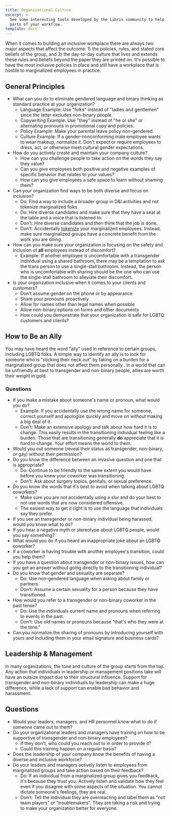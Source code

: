 ```yaml
---
title: Organizational Culture
excerpt: >-
  See some interesting tools developed by the Libris community to help automate
  parts of your workflow.
template: docs
---
```


When it comes to building an inclusive workplace there are always two major aspects that affect the outcome: 1) the policies, rules,
and stated core beliefs of the group, and 2) the day-to-day culture that lives and extends these rules and beliefs beyond the paper
they are printed on. It's possible to have the most inclusive policies in place and still have a workplace that is hostile to
marginalized employees in practice.

## General Principles

- What can you do to eliminate gendered language and binary thinking as standard practice at your organization?
  - Language Example: Use "folks" instead of "ladies and gentlemen" since the latter excludes non-binary people.
  - Copywriting Example: Use "they" instead of "he or she" or alternating pronouns in promotional copy and policies.
  - Policy Example: Make your parental leave policy non-gendered.
  - Culture Example: If a gender-nonconforming male employee wants to wear makeup, normalize it. Don't expect or require employees to dress, act, or otherwise meet cultural gender expectations.
- How do you actively create and maintain your company culture?
  - How can you challenge people to take action on the words they say they value?
  - Can you give employees both positive and negative examples of specific behavior that relates to your values?
  - How can you give employees a safe space to learn without shaming them?
- Can your organization find ways to be both diverse and focus on inclusion?
  - Do: Find a way to include a broader group in D&I activities and not tokenize marginalized folks.
  - Do: Hire diverse candidates and make sure that they have a seat at the table and a voice that is listened to.
  - Don't: Hire diverse candidates and then think that the job is done.
  - Don't: Accidentally [tokenize](https://www.catalystwedco.com/blog/2018/2/8/people-are-not-props-how-to-avoid-tokenism-in-your-portfolio) your marginalized employees. Instead, make sure marginalized groups have a concrete benefit from the work you are doing.
- How can you make sure your organization is focusing on the safety and inclusion of **all** employees instead of discomfort?
  - Example: If another employee is uncomfortable with a transgender individual using a shared bathroom, there may be a temptation to ask the trans person to use a single-stall bathroom. Instead, the person who is uncomfortable with sharing should be the one who can use the single-stall bathroom to alleviate their discomfort.
- Is your organization inclusive when it comes to your clients and customers?
  - Don't assume gender on the phone or by appearance
  - Share your pronouns proactively
  - Allow for names other than legal names when possible
  - Allow non-binary options on forms and other documents
  - How could you demonstrate that your organization is safe for LGBTQ customers and clients?

## How to Be an Ally

You may have heard the word "ally" used in reference to certain groups, including LGBTQ folks. A simple way to identify an ally
is to look for someone who is "sticking their neck out" by taking on a burden for a marginalized group that does not affect them
personally . In a world that can be unfriendly at best to transgender and non-binary people, allies are worth their weight in gold.

### Questions

- If you make a mistake about someone's name or pronoun, what would you do?
  - Example: If you accidentally use the wrong name for someone, correct yourself and apologize quickly and move on without making a big deal of it.
  - Don't: Make an extensive apology and talk about how hard it is to change. This easily results in the transitioning individual feeling like a burden. Those that are transitioning generally **do** appreciate that it is hard to change. Your effort means the world to them.
- Would you out someone (reveal their status as transgender, non-binary, or gay) without their permission?
- Do you know the difference between an invasive question and one that is appropriate?
  - Do: Continue to be friendly to the same extent you would have before you knew your coworker was transitioning.
  - Don't: Ask about surgery topics, genitals, or sexual preference.
- Do you know the words that it's best to avoid when talking about LGBTQ coworkers?
  - Make sure you are not accidentally using a slur and do your best to not use words that are now considered offensive.
  - The easiest way to get it right is to use the language that individuals say they prefer.
- If you see an transgender or non-binary individual being harassed, would you know what to do?
- If you hear a negative myth or stereotype about LGBTQ people, would you say something?
- What would you do if you heard an inappropriate joke about an LGBTQ coworker?
- If a coworker is having trouble with another employee's transition, could you help them?
- If you have a question about transgender or non-binary issues, how can you get an answer without going directly to the transitioning individual?
- Do you know that gender and sexuality are separate?
  - Do: Use non-gendered language when asking about family or partners.
  - Don't: Assume a certain sexuality for a person because they have transitioned.
- How would you refer to a transgender or non-binary coworker in the past tense?
  - Do: Use the individuals current name and pronouns when referring to events in the past.
  - Don't: Use old names or pronouns because "that's who they were at the time."
- Can you normalize the sharing of pronouns by introducing yourself with yours and including them in your email signature and business cards?

## Leadership &amp; Management

In many organizations, the tone and culture of the group starts from the top. Any action that individuals in leadership or management positions take
will have an outsize impact due to their structural influence. Support for transgender and non-binary individuals by leadership can make a huge
difference, while a lack of support can enable bad behavior and harassment.

## Questions

- Would your leaders, managers, and HR personnel know what to do if someone came out to them?
- Do your organizational leaders and managers have training on how to be supportive of transgender and non-binary employees?
  - If they don't, who could you reach out to in order to provide it?
  - Could this training happen on a regular basis?
- Does the leadership of your company know the benefits of having a diverse and inclusive workforce?
- Do your leaders and managers actively listen to employees from marginalized groups and take action based on their feedback?
  - Do: If an individual from a marginalized group gives you feedback, it's because they trust you. Actively listen and validate how they feel even if you disagree with some aspects of the situation. You cannot dictate someone's feelings, they are real.
  - Don't: Tell the individual they are overreacting and label them as "not team players" or "troublemakers". They are taking a risk and trying to make your organization better for everyone.
